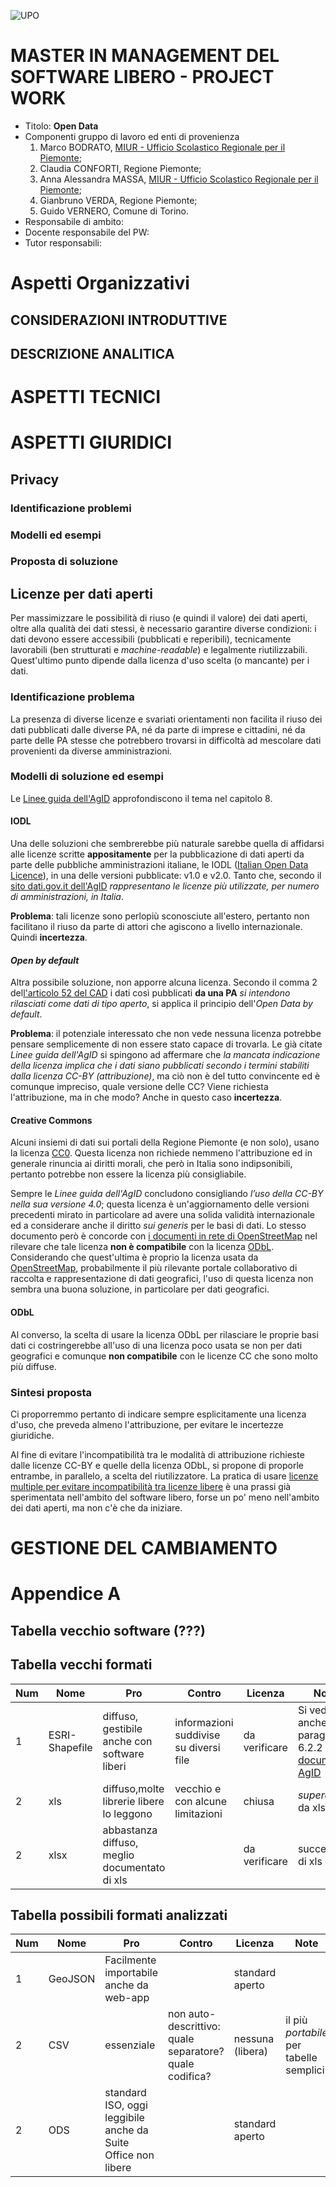![UPO](https://www.uniupo.it/sites/all/themes/bootstrap/unipm/img/std/logo.png)

MASTER IN MANAGEMENT DEL SOFTWARE LIBERO - PROJECT WORK
=======================================================

* Titolo: **Open Data**
* Componenti gruppo di lavoro ed enti di provenienza
  1. Marco BODRATO, [MIUR - Ufficio Scolastico Regionale per il Piemonte](http://www.istruzionepiemonte.it/);
  2. Claudia CONFORTI, Regione Piemonte;
  3. Anna Alessandra MASSA, [MIUR - Ufficio Scolastico Regionale per il Piemonte](http://www.istruzionepiemonte.it/);
  4. Gianbruno VERDA, Regione Piemonte;
  5. Guido VERNERO, Comune di Torino.
* Responsabile di ambito: 
* Docente responsabile del PW: 
* Tutor responsabili: 

# Aspetti Organizzativi

## CONSIDERAZIONI INTRODUTTIVE

## DESCRIZIONE ANALITICA

# ASPETTI TECNICI

# ASPETTI GIURIDICI 

## Privacy

### Identificazione problemi

### Modelli ed esempi

### Proposta di soluzione

## Licenze per dati aperti
Per massimizzare le possibilità di riuso (e quindi il valore) dei dati aperti, oltre alla qualità dei dati stessi, è necessario garantire diverse condizioni: i dati devono essere accessibili (pubblicati e reperibili), tecnicamente lavorabili (ben strutturati e _machine-readable_) e legalmente riutilizzabili.
Quest'ultimo punto dipende dalla licenza d'uso scelta (o mancante) per i dati.

### Identificazione problema
La presenza di diverse licenze e svariati orientamenti non facilita il riuso dei dati pubblicati dalle diverse PA, né da parte di imprese e cittadini, né da parte delle PA stesse che potrebbero trovarsi in difficoltà ad mescolare dati provenienti da diverse amministrazioni.

### Modelli di soluzione ed esempi
Le [Linee guida dell'AgID](http://www.agid.gov.it/sites/default/files/linee_guida/patrimoniopubblicolg2014_v0.7finale.pdf) approfondiscono il tema nel capitolo 8.

#### IODL
Una delle soluzioni che sembrerebbe più naturale sarebbe quella di affidarsi alle licenze scritte **appositamente** per la pubblicazione di dati aperti da parte delle pubbliche amministrazioni italiane, le IODL ([Italian Open Data Licence](https://it.wikipedia.org/wiki/Italian_Open_Data_License)), in una delle versioni pubblicate: v1.0 e v2.0.
Tanto che, secondo il [sito dati.gov.it dell'AgID](http://www.dati.gov.it/content/italian-open-data-license-domande-e-risposte) _rappresentano le licenze più utilizzate, per numero di amministrazioni, in Italia_.

**Problema**: tali licenze sono perlopiù sconosciute all'estero, pertanto non facilitano il riuso da parte di attori che agiscono a livello internazionale. Quindi **incertezza**.

#### _Open by default_
Altra possibile soluzione, non apporre alcuna licenza. Secondo il comma 2 del[l'articolo 52 del CAD](http://www.agid.gov.it/cad/accesso-telematico-riutilizzo-dati-pubbliche-amministrazioni) i dati così pubblicati **da una PA** _si intendono rilasciati come dati di tipo aperto_, si applica il principio dell'_Open Data by default_.

**Problema**: il potenziale interessato che non vede nessuna licenza potrebbe pensare semplicemente di non essere stato capace di trovarla. Le già citate _Linee guida dell'AgID_ si spingono ad affermare che _la mancata indicazione della licenza implica che i dati siano pubblicati secondo i termini stabiliti dalla licenza CC-BY (attribuzione)_, ma ciò non è del tutto convincente ed è comunque impreciso, quale versione delle CC? Viene richiesta l'attribuzione, ma in che modo? Anche in questo caso **incertezza**.

#### Creative Commons
Alcuni insiemi di dati sui portali della Regione Piemonte (e non solo), usano la licenza [CC0](https://creativecommons.org/publicdomain/zero/1.0/). Questa licenza non richiede nemmeno l'attribuzione ed in generale rinuncia ai diritti morali, che però in Italia sono indipsonibili, pertanto potrebbe non essere la licenza più consigliabile.  

Sempre le _Linee guida dell'AgID_ concludono consigliando _l’uso della CC-BY nella sua versione 4.0_; questa licenza è un'aggiornamento delle versioni precedenti mirato in particolare ad avere una solida validità internazionale ed a considerare anche il diritto _sui generis_ per le basi di dati. Lo stesso documento però è concorde con [i documenti in rete di OpenStreetMap](http://wiki.openstreetmap.org/wiki/Import/ODbL_Compatibility) nel rilevare che tale licenza **non è compatibile** con la licenza [ODbL](http://opendatacommons.org/licenses/odbl/summary/). Considerando che quest'ultima è proprio la licenza usata da [OpenStreetMap](http://www.openstreetmap.org/), probabilmente il più rilevante portale collaborativo di raccolta e rappresentazione di dati geografici, l'uso di questa licenza non sembra una buona soluzione, in particolare per dati geografici.

#### ODbL
Al converso, la scelta di usare la licenza ODbL per rilasciare le proprie basi dati ci costringerebbe all'uso di una licenza poco usata se non per dati geografici e comunque **non compatibile** con le licenze CC che sono molto più diffuse.

### Sintesi proposta
Ci proporremmo pertanto di indicare sempre esplicitamente una licenza d'uso, che preveda almeno l'attribuzione, per evitare le incertezze giuridiche.

Al fine di evitare l'incompatibilità tra le modalità di attribuzione richieste dalle licenze CC-BY e quelle della licenza ODbL, si propone di proporle entrambe, in parallelo, a scelta del riutilizzatore. La pratica di usare [licenze multiple per evitare incompatibilità tra licenze libere](https://en.wikipedia.org/wiki/Multi-licensing#License_compatibility) è una prassi già sperimentata nell'ambito del software libero, forse un po' meno nell'ambito dei dati aperti, ma non c'è che da iniziare.

# GESTIONE DEL CAMBIAMENTO

# Appendice A

## Tabella vecchio software (???)

## Tabella vecchi formati

Num|Nome|Pro|Contro|Licenza|Note
---|----|---|------|-------|----
1|ESRI-Shapefile|diffuso, gestibile anche con software liberi|informazioni suddivise su diversi file|da verificare|Si veda anche paragrafo 6.2.2 del [documento AgID](http://www.agid.gov.it/sites/default/files/linee_guida/patrimoniopubblicolg2014_v0.7finale.pdf)
2|xls|diffuso,molte librerie libere lo leggono|vecchio e con alcune limitazioni|chiusa|*superato* da xlsx
2|xlsx|abbastanza diffuso, meglio documentato di xls||da verificare|successore di xls

## Tabella possibili formati analizzati

Num|Nome|Pro|Contro|Licenza|Note
---|----|---|------|-------|----
1|GeoJSON|Facilmente importabile anche da web-app||standard aperto|
2|CSV|essenziale|non auto-descrittivo: quale separatore? quale codifica?|nessuna (libera)|il più *portabile* per tabelle semplici
2|ODS|standard ISO, oggi leggibile anche da Suite Office non libere||standard aperto|
